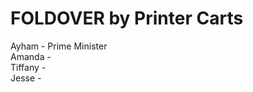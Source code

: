 # FOLDOVER by Printer Carts

Ayham - Prime Minister <br>
Amanda -  <br>
Tiffany - <br>
Jesse - <br>
